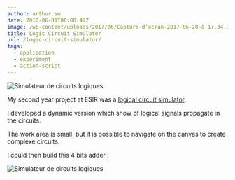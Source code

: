 ```yaml
---
author: arthur.sw
date: 2010-06-01T00:00:49Z
image: /wp-content/uploads/2017/06/Capture-d’écran-2017-06-20-à-17.34.38-thumb.png
title: Logic Circuit Simulator
url: /logic-circuit-simulator/
tags:
  - application
  - experiment
  - action-script
---
```


![Simulateur de circuits logiques](/wp-content/uploads/2017/06/Capture-d’écran-2017-06-20-à-17.34.38.png)

My second year project at ESIR was a [logical circuit simulator](http://arthurmasson.xyz/old/LogicGateSimulator.html).

I developed a dynamic version which show of logical signals propagate in the circuits.

The work area is small, but it is possible to navigate on the canvas to create complexe circuits.

I could then build this 4 bits adder :

![Simulateur de circuits logiques](/wp-content/uploads/2017/06/logic-gate-simulator.png)